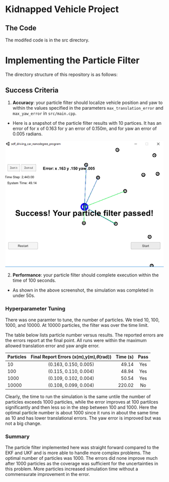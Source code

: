 # Kidnapped Vehicle Project

## The Code
The modifed code is in the src directory.

# Implementing the Particle Filter
The directory structure of this repository is as follows:


## Success Criteria

1. **Accuracy**: your particle filter should localize vehicle position and yaw to within the values specified in the parameters `max_translation_error` and `max_yaw_error` in `src/main.cpp`.

- Here is a snapshot of the particle filter results with 10 partices. It has an error of for x of 0.163 for y an error of 0.150m, and for yaw an error of 0.005 radians.

![N10](./N10_release.PNG)

2. **Performance**: your particle filter should complete execution within the time of 100 seconds.

- As shown in the above screenshot, the simulation was completed in under 50s.

### Hyperparameter Tuning

There was one paramter to tune, the number of particles.
We tried 10, 100, 1000, and 10000. At 10000 particles, the filter was over the time limit.

The table below lists particle number versus results. The reported errors are the errors report at the final point.
All runs were within the maximum allowed translation error and yaw angle error.

| Particles        | Final Report Errors (x(m),y(m),$\theta$(rad)) | Time (s)  | Pass | 
| ------------- |:------------------------:| -----:|:---:|
| 10      | (0.163, 0.150, 0.005) | 49.14  | Yes |
| 100     | (0.115, 0.110, 0.004) | 48.94  | Yes |
| 1000    | (0.109, 0.102, 0.004) | 50.54  | Yes |
| 10000   | (0.108, 0.099, 0.004) | 220.02 | No |


Clearly, the time to run the simulation is the same untile the number of particles exceeds 1000 particles, while the error improves at 100 partilces significantly and then less so in the step between 100 and 1000. Here the optimal particle number is about 1000 since it runs in about the same time as 10 and has lower translational errors. The yaw error is improved but was not a big change.

### Summary
The particle filter implemented here was straight forward compared to the EKF and UKF and is more able to handle more complex problems. 
The optimal number of particles was 1000. The errors did none improve much after 1000 particles as the coverage was sufficient for the uncertainties in this problem. More particles increased simulation time without a commensurate improvement in the error.


